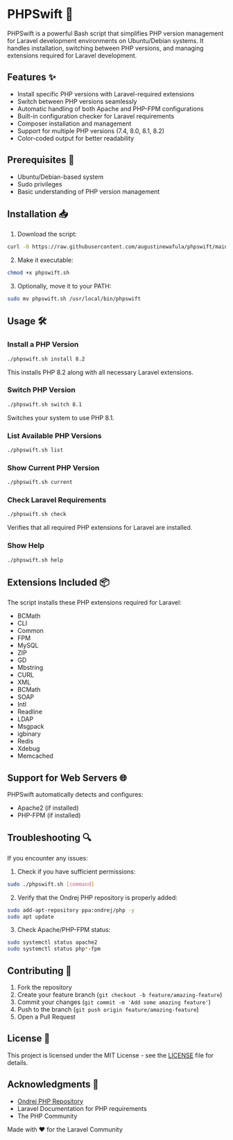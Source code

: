 # PHPSwift 🚀

PHPSwift is a powerful Bash script that simplifies PHP version management for Laravel development environments on Ubuntu/Debian systems. It handles installation, switching between PHP versions, and managing extensions required for Laravel development.

## Features ✨

- Install specific PHP versions with Laravel-required extensions
- Switch between PHP versions seamlessly
- Automatic handling of both Apache and PHP-FPM configurations
- Built-in configuration checker for Laravel requirements
- Composer installation and management
- Support for multiple PHP versions (7.4, 8.0, 8.1, 8.2)
- Color-coded output for better readability

## Prerequisites 🔧

- Ubuntu/Debian-based system
- Sudo privileges
- Basic understanding of PHP version management

## Installation 📥

1. Download the script:
```bash
curl -O https://raw.githubusercontent.com/augustinewafula/phpswift/main/phpswift.sh
```

2. Make it executable:
```bash
chmod +x phpswift.sh
```

3. Optionally, move it to your PATH:
```bash
sudo mv phpswift.sh /usr/local/bin/phpswift
```

## Usage 🛠️

### Install a PHP Version
```bash
./phpswift.sh install 8.2
```
This installs PHP 8.2 along with all necessary Laravel extensions.

### Switch PHP Version
```bash
./phpswift.sh switch 8.1
```
Switches your system to use PHP 8.1.

### List Available PHP Versions
```bash
./phpswift.sh list
```

### Show Current PHP Version
```bash
./phpswift.sh current
```

### Check Laravel Requirements
```bash
./phpswift.sh check
```
Verifies that all required PHP extensions for Laravel are installed.

### Show Help
```bash
./phpswift.sh help
```

## Extensions Included 📦

The script installs these PHP extensions required for Laravel:
- BCMath
- CLI
- Common
- FPM
- MySQL
- ZIP
- GD
- Mbstring
- CURL
- XML
- BCMath
- SOAP
- Intl
- Readline
- LDAP
- Msgpack
- igbinary
- Redis
- Xdebug
- Memcached

## Support for Web Servers 🌐

PHPSwift automatically detects and configures:
- Apache2 (if installed)
- PHP-FPM (if installed)

## Troubleshooting 🔍

If you encounter any issues:

1. Check if you have sufficient permissions:
```bash
sudo ./phpswift.sh [command]
```

2. Verify that the Ondrej PHP repository is properly added:
```bash
sudo add-apt-repository ppa:ondrej/php -y
sudo apt update
```

3. Check Apache/PHP-FPM status:
```bash
sudo systemctl status apache2
sudo systemctl status php*-fpm
```

## Contributing 🤝

1. Fork the repository
2. Create your feature branch (`git checkout -b feature/amazing-feature`)
3. Commit your changes (`git commit -m 'Add some amazing feature'`)
4. Push to the branch (`git push origin feature/amazing-feature`)
5. Open a Pull Request

## License 📄

This project is licensed under the MIT License - see the [LICENSE](LICENSE) file for details.

## Acknowledgments 🙏

- [Ondrej PHP Repository](https://launchpad.net/~ondrej/+archive/ubuntu/php)
- Laravel Documentation for PHP requirements
- The PHP Community

Made with ❤️ for the Laravel Community
